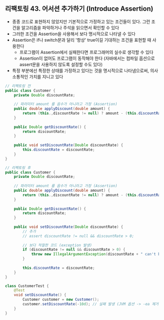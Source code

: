 ## 리팩토링 43. 어서션 추가하기 (Introduce Assertion)

- 종종 코드로 표현하지 않았지만 기본적으로 가정하고 있는 조건들이 있다. 그런 조건을 알고리즘을 파악하거나 주석을 읽으면서 확인할 수 있다
- 그러한 조건을 Assertion을 사용해서 보다 명시적으로 나타낼 수 있다
- Assertion은 if나 switch문과 달리 '항상' true이길 기대하는 조건을 표현할 때 사용한다
    - 프로그램이 Assertion에서 실패한다면 프로그래머의 실수로 생각할 수 있다
    - Assertion이 없어도 프로그램이 동작해야 한다 (자바에서는 컴파일 옵션으로 assert문을 사용하지 않도록 설정할 수도 있다)
- 특정 부분에선 특정한 상태를 가정하고 있다는 것을 명시적으로 나타냄으로써, 의사소통적인 가치를 지니고 있다

````java
// 리팩토링 전
public class Customer {
    private Double discountRate;
    
    // 파라미터 amount 를 음수가 아니라고 가정 (Assertion)
    public double applyDiscount(double amount) {
        return (this.,discountRate != null) ? amount - (this.discountRate * amount) : amount;
    }
    
    public Double getDiscountRate() {
        return discountRate;
    }
    
    public void setDiscountRate(Double discountRate) {
        this.discountRate = discountRate;
    }
}
````

````java
// 리팩토링 후
public class Customer {
    private Double discountRate;
    
    // 파라미터 amount 를 음수가 아니라고 가정 (Assertion)
    public double applyDiscount(double amount) {
        return (this.,discountRate != null) ? amount - (this.discountRate * amount) : amount;
    }
    
    public Double getDiscountRate() {
        return discountRate;
    }
    
    public void setDiscountRate(Double discountRate) {
        // 추가 
        // assert discountRate != null && discountRate > 0;
        
        // 보다 적절한 코드 (exception 발생)
        if (discountRate != null && discountRate > 0) {
            throw new IllegalArgumentException(discountRate + " can't be minus.");
        }
        
        this.discountRate = discountRate;
    }
}

class CustomerTest {
    @Test
    void setDiscountRate() {
        Customer customer = new Customer();
        customer.setDiscountRate(-10d); // 실패 발생 (JVM 옵션 -> -ea 제거 시 assert 부분 라인 성공)
    }
}
````
 
